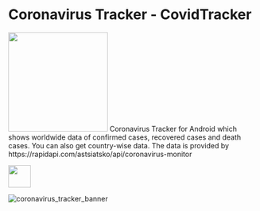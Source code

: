 # Coronavirus Tracker - CovidTracker

<img src="https://user-images.githubusercontent.com/4821464/77814923-a507cd00-7083-11ea-8bde-493a70f6de6c.png" width="200">
Coronavirus Tracker for Android which shows worldwide data of confirmed cases, recovered cases and death cases. You can also get country-wise data. The data is provided by https://rapidapi.com/astsiatsko/api/coronavirus-monitor

</br>

[<img src="https://www.scottishchildrenslottery.com/export/system/modules/com.assense.gaming.stv.template/resources/images/google-play-store.svg" height="45" />](https://drive.google.com/open?id=1-a93sVeFpWHfEynBpOx5fClPWOr73CPd)<br>

![coronavirus_tracker_banner](https://user-images.githubusercontent.com/4821464/77816551-80b2ed00-7091-11ea-89a5-24f3b0e3f128.png)
